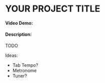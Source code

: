 # YOUR PROJECT TITLE
#### Video Demo:  <URL HERE>
#### Description:
TODO 

Ideas:
- Tab Tempo?
- Metronome
- Tuner?